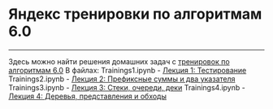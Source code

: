 # Яндекс тренировки по алгоритмам 6.0
---
Здесь можно найти решения домашних задач с [тренировок по алгоритмам 6.0](https://yandex.ru/yaintern/training/algorithm-training)
В файлах:
Trainings1.ipynb - [Лекция 1: Тестирование](https://contest.yandex.ru/contest/66792/problems/)
Trainings2.ipynb - [Лекция 2: Префиксные суммы и два указателя](https://contest.yandex.ru/contest/66793/problems/)
Trainings3.ipynb - [Лекция 3: Стеки, очереди, деки](https://contest.yandex.ru/contest/66794/problems/)
Trainings4.ipynb - [Лекция 4: Деревья, представления и обходы](https://contest.yandex.ru/contest/66795/problems/)
